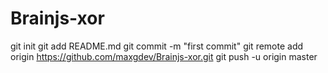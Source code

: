 # Brainjs-xor  
git init git add README.md 
git commit -m "first commit" 
git remote add origin https://github.com/maxgdev/Brainjs-xor.git 
git push -u origin master
